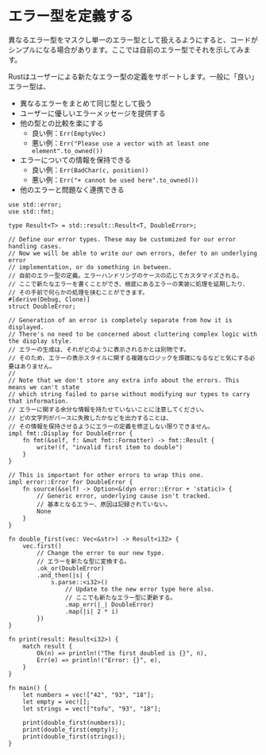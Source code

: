 <!--
# Defining an error type
-->
# エラー型を定義する

<!--
Sometimes it simplifies the code to mask all of the different errors with a
single type of error.  We'll show this with a custom error.
-->
異なるエラー型をマスクし単一のエラー型として扱えるようにすると、コードがシンプルになる場合があります。ここでは自前のエラー型でそれを示してみます。

<!--
Rust allows us to define our own error types. In general, a "good" error type:
-->
Rustはユーザーによる新たなエラー型の定義をサポートします。一般に「良い」エラー型は、

<!--
* Represents different errors with the same type
* Presents nice error messages to the user
* Is easy to compare with other types
    - Good: `Err(EmptyVec)`
    - Bad: `Err("Please use a vector with at least one element".to_owned())`
* Can hold information about the error
    - Good: `Err(BadChar(c, position))`
    - Bad: `Err("+ cannot be used here".to_owned())`
* Composes well with other errors
-->
* 異なるエラーをまとめて同じ型として扱う
* ユーザーに優しいエラーメッセージを提供する
* 他の型との比較を楽にする
    - 良い例：`Err(EmptyVec)`
    - 悪い例：`Err("Please use a vector with at least one element".to_owned())`
* エラーについての情報を保持できる
    - 良い例：`Err(BadChar(c, position))`
    - 悪い例：`Err("+ cannot be used here".to_owned())`
* 他のエラーと問題なく連携できる

```rust,editable
use std::error;
use std::fmt;

type Result<T> = std::result::Result<T, DoubleError>;

// Define our error types. These may be customized for our error handling cases.
// Now we will be able to write our own errors, defer to an underlying error
// implementation, or do something in between.
// 自前のエラー型の定義。エラーハンドリングのケースの応じてカスタマイズされる。
// ここで新たなエラーを書くことができ、根底にあるエラーの実装に処理を延期したり、
// その手前で何らかの処理を挟むことができます。
#[derive(Debug, Clone)]
struct DoubleError;

// Generation of an error is completely separate from how it is displayed.
// There's no need to be concerned about cluttering complex logic with the display style.
// エラーの生成は、それがどのように表示されるかとは別物です。
// そのため、エラーの表示スタイルに関する複雑なロジックを煩雑になるなどと気にする必要はありません。
//
// Note that we don't store any extra info about the errors. This means we can't state
// which string failed to parse without modifying our types to carry that information.
// エラーに関する余分な情報を持たせていないことに注意してください。
// どの文字列がパースに失敗したかなどを出力することは、
// その情報を保持させるようにエラーの定義を修正しない限りできません。
impl fmt::Display for DoubleError {
    fn fmt(&self, f: &mut fmt::Formatter) -> fmt::Result {
        write!(f, "invalid first item to double")
    }
}

// This is important for other errors to wrap this one.
impl error::Error for DoubleError {
    fn source(&self) -> Option<&(dyn error::Error + 'static)> {
        // Generic error, underlying cause isn't tracked.
        // 基本となるエラー、原因は記録されていない。
        None
    }
}

fn double_first(vec: Vec<&str>) -> Result<i32> {
    vec.first()
        // Change the error to our new type.
        // エラーを新たな型に変換する。
        .ok_or(DoubleError)
        .and_then(|s| {
            s.parse::<i32>()
                // Update to the new error type here also.
                // ここでも新たなエラー型に更新する。
                .map_err(|_| DoubleError)
                .map(|i| 2 * i)
        })
}

fn print(result: Result<i32>) {
    match result {
        Ok(n) => println!("The first doubled is {}", n),
        Err(e) => println!("Error: {}", e),
    }
}

fn main() {
    let numbers = vec!["42", "93", "18"];
    let empty = vec![];
    let strings = vec!["tofu", "93", "18"];

    print(double_first(numbers));
    print(double_first(empty));
    print(double_first(strings));
}
```

